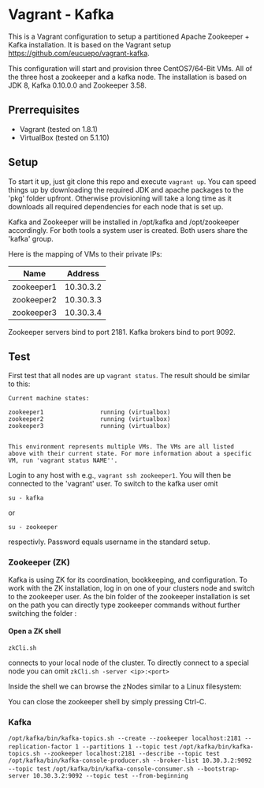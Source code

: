 Vagrant - Kafka
=============

This is a Vagrant configuration to setup a partitioned Apache Zookeeper + Kafka installation. It is based on the Vagrant setup https://github.com/eucuepo/vagrant-kafka.


This configuration will start and provision three CentOS7/64-Bit VMs. All of the three host a zookeeper and a kafka node. The installation is based on JDK 8, Kafka 0.10.0.0 and Zookeeper 3.58.

Prerrequisites
-------------------------

* Vagrant (tested on 1.8.1)
* VirtualBox (tested on 5.1.10)

Setup
-------------------------

To start it up, just git clone this repo and execute ```vagrant up```. You can speed things up by downloading the required JDK and apache packages to the 'pkg' folder upfront. Otherwise provisioning will take a long time as it downloads all required dependencies for each node that is set up.

Kafka and Zookeeper will be installed in /opt/kafka and /opt/zookeeper accordingly. For both tools a system user is created. Both users share the 'kafka' group.

Here is the mapping of VMs to their private IPs:

| Name        | Address    |
|-------------|------------|
|zookeeper1   | 10.30.3.2  |
|zookeeper2   | 10.30.3.3  |
|zookeeper3   | 10.30.3.4  |

Zookeeper servers bind to port 2181. Kafka brokers bind to port 9092.

Test
-------------------------

First test that all nodes are up ```vagrant status```. The result should be similar to this:

```
Current machine states:

zookeeper1                running (virtualbox)
zookeeper2                running (virtualbox)
zookeeper3                running (virtualbox)


This environment represents multiple VMs. The VMs are all listed
above with their current state. For more information about a specific
VM, run 'vagrant status NAME''.
```

Login to any host with e.g., ```vagrant ssh zookeeper1```. You will then be connected to the 'vagrant' user. To switch to the kafka user omit

```
su - kafka
```
or
```
su - zookeeper
```
respectivly. Password equals username in the standard setup.


### Zookeeper (ZK)

Kafka is using ZK for its coordination, bookkeeping, and configuration. To work with the ZK installation, log in on one of your clusters node and switch to the zookeeper user. As the bin folder of the zookeeper installation is set on the path you can directly type zookeeper commands without further switching the folder :

#### Open a ZK shell


```zkCli.sh```

connects to your local node of the cluster. To directly connect to a special node you can omit
```zkCli.sh -server <ip>:<port>```

Inside the shell we can browse the zNodes similar to a Linux filesystem:

You can close the zookeeper shell by simply pressing Ctrl-C.

### Kafka

```/opt/kafka/bin/kafka-topics.sh --create --zookeeper localhost:2181 --replication-factor 1 --partitions 1 --topic test```
```/opt/kafka/bin/kafka-topics.sh --zookeeper localhost:2181 --describe --topic test```
```/opt/kafka/bin/kafka-console-producer.sh --broker-list 10.30.3.2:9092 --topic test```
```/opt/kafka/bin/kafka-console-consumer.sh --bootstrap-server 10.30.3.2:9092 --topic test --from-beginning```
